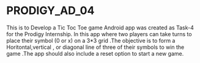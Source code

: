 # PRODIGY_AD_04
This is to Develop a Tic Toc Toe game Android app was created as Task-4 for the Prodigy Internship. In this app where two players can take turns to place their symbol (0 or x) on a 3*3 grid .The objective is to form a Horitontal,vertical , or diagonal line of three of their symbols to win the game .The app should also include a reset option to start a new game. 
